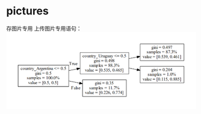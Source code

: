 # pictures
存图片专用
上传图片专用语句：
![Image of image](https://raw.githubusercontent.com/haki-777/pictures/master/image.png)
